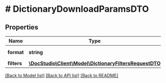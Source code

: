 # # DictionaryDownloadParamsDTO

## Properties

Name | Type | Description | Notes
------------ | ------------- | ------------- | -------------
**format** | **string** | Export file format |
**filters** | [**\DocStudio\Client\Model\DictionaryFiltersRequestDTO**](DictionaryFiltersRequestDTO.md) |  |

[[Back to Model list]](../../README.md#models) [[Back to API list]](../../README.md#endpoints) [[Back to README]](../../README.md)
